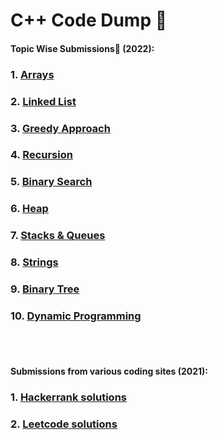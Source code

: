 # C++ Code Dump 📑️
#### Topic Wise Submissions🌟️ (2022):
### 1. [Arrays](https://github.com/Aishanipach/Cpp-Codes/tree/main/Arrays)
### 2. [Linked List](https://github.com/Aishanipach/Cpp-Codes/tree/main/LinkedList)
### 3. [Greedy Approach](https://github.com/Aishanipach/Cpp-Codes/tree/main/Greedy)
### 4. [Recursion](https://github.com/Aishanipach/Cpp-Codes/tree/main/Recursion)
### 5. [Binary Search](https://github.com/Aishanipach/Cpp-Codes/tree/main/BinarySearch)
### 6. [Heap](https://github.com/Aishanipach/Cpp-Codes/tree/main/Heap)
### 7. [Stacks & Queues](https://github.com/Aishanipach/Cpp-Codes/tree/main/Stacks%26Queues)
### 8. [Strings](https://github.com/Aishanipach/Cpp-Codes/tree/main/Recursion)
### 9. [Binary Tree](https://github.com/Aishanipach/Cpp-Codes/tree/main/BinaryTree)
### 10. [Dynamic Programming](https://github.com/Aishanipach/Cpp-Codes/tree/main/DynamicP)
<br><br>

#### Submissions from various coding sites (2021):
### 1. [Hackerrank solutions](https://github.com/Aishanipach/Cpp-Codes/tree/main/Hackerrank)
### 2. [Leetcode solutions](https://github.com/Aishanipach/Cpp-Codes/tree/main/Leetcode)
